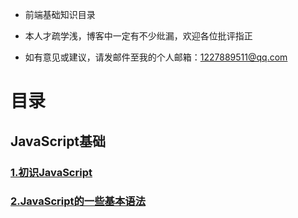 - 前端基础知识目录

- 本人才疏学浅，博客中一定有不少纰漏，欢迎各位批评指正

- 如有意见或建议，请发邮件至我的个人邮箱：1227889511@qq.com






# 目录

## JavaScript基础

### [1.初识JavaScript](https://github.com/iClassic-Live/Blog/wiki/初识JavaScript)
### [2.JavaScript的一些基本语法](https://github.com/iClassic-Live/Blog/wiki/JavaScript的一些基本语法)
